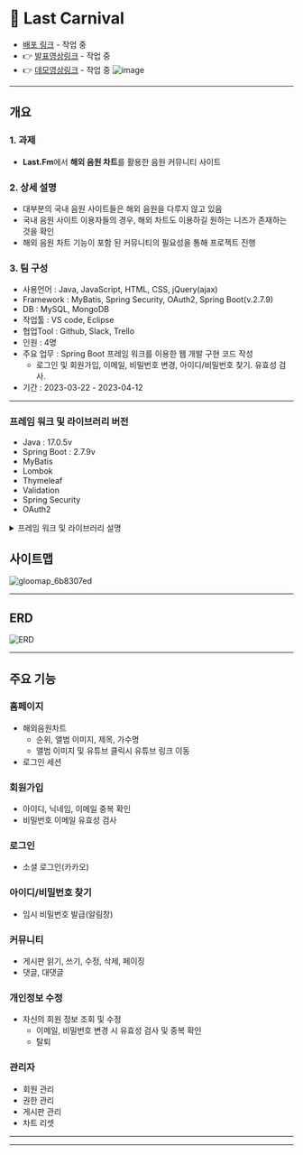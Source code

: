 # 🎵 Last Carnival
- [배포 링크]() - 작업 중
- 👉 [발표영상링크]() - 작업 중
- 👉 [데모영상링크]() - 작업 중
![image](https://user-images.githubusercontent.com/120995529/230265566-69714b94-2250-49ab-9974-8f7800c69e01.png)

***

## 개요
### 1. 과제
- **Last.Fm**에서 **해외 음원 차트**를 활용한 음원 커뮤니티 사이트

### 2. 상세 설명
- 대부분의 국내 음원 사이트들은 해외 음원을 다루지 않고 있음
- 국내 음원 사이트 이용자들의 경우, 해외 차트도 이용하길 원하는 니즈가 존재하는 것을 확인
- 해외 음원 차트 기능이 포함 된 커뮤니티의 필요성을 통해 프로젝트 진행

### 3. 팀 구성
- 사용언어 : Java, JavaScript, HTML, CSS, jQuery(ajax)
- Framework : MyBatis, Spring Security, OAuth2, Spring Boot(v.2.7.9)
- DB : MySQL, MongoDB
- 작업툴 : VS code, Eclipse
- 협업Tool : Github, Slack, Trello
- 인원 : 4명
- 주요 업무 : Spring Boot 프레임 워크를 이용한 웹 개발 구현 코드 작성
  - 로그인 및 회원가입, 이메일, 비밀번호 변경, 아이디/비밀번호 찾기. 유효성 검사.
- 기간 : 2023-03-22 - 2023-04-12
***

### 프레임 워크 및 라이브러리 버전
- Java : 17.0.5v
- Spring Boot : 2.7.9v
- MyBatis
- Lombok
- Thymeleaf
- Validation
- Spring Security
- OAuth2 <br>
<details>
<summary> 프레임 워크 및 라이브러리 설명 </summary>

```
Spring Boot : Spring Framework를 기반으로 한 Java 애플리케이션 개발을 더욱 쉽고 빠르게 만들어주는 도구
MyBatis : OMR 프레임 워크, 데이터베이스에 접근, SQL 쿼리와 객체를 쉽게 매핑
Lombok : Java 언어를 위한 라이브러리, 반복적인 코드 작성을 줄여주는 기능(Getter, Setter ..)
Thymeleaf : HTML의 문법에 맞추어 태그를 작성(HTML 파일에 Java 코드 X), 동적인 데이터를 처리
Validation : 데이터 유효성 검사
Spring Security : 인증과 인가를 담당(보안)
OAuth2 : 다른 애플리케이션에서 사용자 데이터에 대한 제한된 액세스 권한을 부여하기 위한 프로토콜, 인증과 원한 부여를 담당
```
</details>

## 사이트맵
![gloomap_6b8307ed](https://user-images.githubusercontent.com/120995529/230279022-86b2a5a4-caa2-4259-90f9-dc9506ac43ca.png)
***

## ERD
![ERD](https://user-images.githubusercontent.com/120995529/230278851-40454da6-0429-418b-a682-198c07c92bea.png)
***
## 주요 기능
### 홈페이지
- 해외음원차트
  - 순위, 앨범 이미지, 제목, 가수명
  - 앨범 이미지 및 유튜브 클릭시 유튜브 링크 이동
- 로그인 세션

### 회원가입
- 아이디, 닉네임, 이메일 중복 확인
- 비밀번호 이메일 유효성 검사

### 로그인
- 소셜 로그인(카카오)

### 아이디/비밀번호 찾기
- 임시 비밀번호 발급(알림창)

### 커뮤니티
- 게시판 읽기, 쓰기, 수정, 삭제, 페이징
- 댓글, 대댓글 

### 개인정보 수정
- 자신의 회원 정보 조회 및 수정
  - 이메일, 비밀번호 변경 시 유효성 검사 및 중복 확인
  - 탈퇴

### 관리자
- 회원 관리
- 권한 관리
- 게시판 관리
- 차트 리셋
***
***